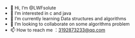 - 👋 Hi, I’m @LWFsolute
- 👀 I’m interested in c and java
- 🌱 I’m currently learning Data structures and algorithms
- 💞️ I’m looking to collaborate on some algorithms problem
- 📫 How to reach me ：3192873233@qq.com

<!---
LWFsolute/LWFsolute is a ✨ special ✨ repository because its `README.md` (this file) appears on your GitHub profile.
You can click the Preview link to take a look at your changes.
--->
